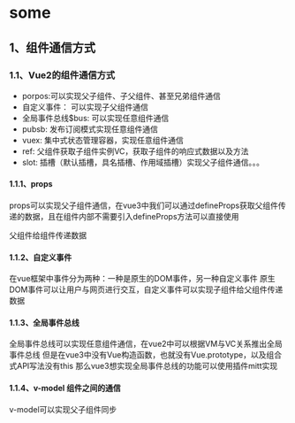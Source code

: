 # some

## 1、组件通信方式

### 1.1、Vue2的组件通信方式

- porpos:可以实现父子组件、子父组件、甚至兄弟组件通信
- 自定义事件： 可以实现子父组件通信
- 全局事件总线$bus: 可以实现任意组件通信
- pubsb: 发布订阅模式实现任意组件通信
- vuex: 集中式状态管理容器，实现任意组件通信
- ref: 父组件获取子组件实例VC，获取子组件的响应式数据以及方法
- slot: 插槽（默认插槽，具名插槽、作用域插槽）实现父子组件通信。。。

#### 1.1.1、props

props可以实现父子组件通信，在vue3中我们可以通过defineProps获取父组件传递的数据，且在组件内部不需要引入defineProps方法可以直接使用

父组件给组件传递数据

#### 1.1.2、自定义事件

在vue框架中事件分为两种：一种是原生的DOM事件，另一种自定义事件
原生DOM事件可以让用户与网页进行交互，自定义事件可以实现子组件给父组件传递数据

#### 1.1.3、全局事件总线

全局事件总线可以实现任意组件通信，在vue2中可以根据VM与VC关系推出全局事件总线
但是在vue3中没有Vue构造函数，也就没有Vue.prototype，以及组合式API写法没有this
那么vue3想实现全局事件总线的功能可以使用插件mitt实现

#### 1.1.4、v-model 组件之间的通信

v-model可以实现父子组件同步
